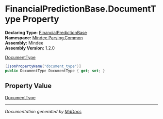﻿<!--  
  <auto-generated>   
    The contents of this file were generated by a tool.  
    Changes to this file may be list if the file is regenerated  
  </auto-generated>   
-->

# FinancialPredictionBase.DocumentType Property

**Declaring Type:** [FinancialPredictionBase](../index.md)  
**Namespace:** [Mindee.Parsing.Common](../../index.md)  
**Assembly:** Mindee  
**Assembly Version:** 1.2.0

[DocumentType](../../DocumentType/index.md)

```csharp
[JsonPropertyName("document_type")]
public DocumentType DocumentType { get; set; }
```

## Property Value

[DocumentType](../../DocumentType/index.md)

___

*Documentation generated by [MdDocs](https://github.com/ap0llo/mddocs)*
